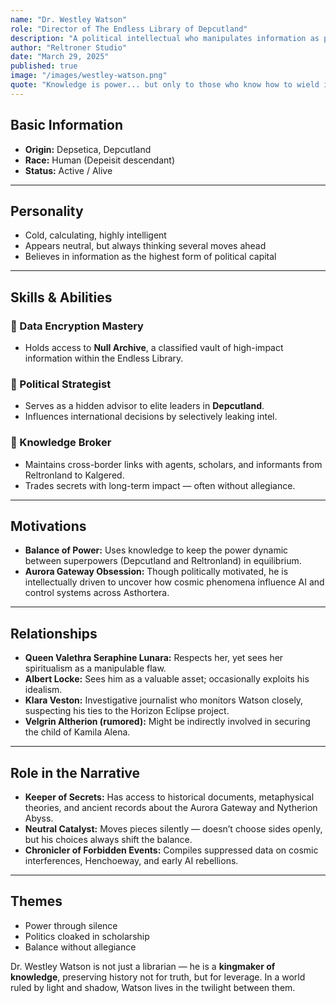 ```yaml
---
name: "Dr. Westley Watson"
role: "Director of The Endless Library of Depcutland"
description: "A political intellectual who manipulates information as power, Watson is the keeper of forbidden knowledge and a silent strategist behind Asthortera’s global balance."
author: "Reltroner Studio"
date: "March 29, 2025"
published: true
image: "/images/westley-watson.png"
quote: "Knowledge is power... but only to those who know how to wield it."
---
```


## Basic Information
- **Origin:** Depsetica, Depcutland  
- **Race:** Human (Depeisit descendant)  
- **Status:** Active / Alive

---

## Personality
- Cold, calculating, highly intelligent
- Appears neutral, but always thinking several moves ahead
- Believes in information as the highest form of political capital

---

## Skills & Abilities
### 🔐 Data Encryption Mastery
- Holds access to **Null Archive**, a classified vault of high-impact information within the Endless Library.

### 🧠 Political Strategist
- Serves as a hidden advisor to elite leaders in **Depcutland**.
- Influences international decisions by selectively leaking intel.

### 🔗 Knowledge Broker
- Maintains cross-border links with agents, scholars, and informants from Reltronland to Kalgered.
- Trades secrets with long-term impact — often without allegiance.

---

## Motivations
- **Balance of Power:** Uses knowledge to keep the power dynamic between superpowers (Depcutland and Reltronland) in equilibrium.
- **Aurora Gateway Obsession:** Though politically motivated, he is intellectually driven to uncover how cosmic phenomena influence AI and control systems across Asthortera.

---

## Relationships
- **Queen Valethra Seraphine Lunara:** Respects her, yet sees her spiritualism as a manipulable flaw.
- **Albert Locke:** Sees him as a valuable asset; occasionally exploits his idealism.
- **Klara Veston:** Investigative journalist who monitors Watson closely, suspecting his ties to the Horizon Eclipse project.
- **Velgrin Altherion (rumored):** Might be indirectly involved in securing the child of Kamila Alena.

---

## Role in the Narrative
- **Keeper of Secrets:** Has access to historical documents, metaphysical theories, and ancient records about the Aurora Gateway and Nytherion Abyss.
- **Neutral Catalyst:** Moves pieces silently — doesn’t choose sides openly, but his choices always shift the balance.
- **Chronicler of Forbidden Events:** Compiles suppressed data on cosmic interferences, Henchoeway, and early AI rebellions.

---

## Themes
- Power through silence  
- Politics cloaked in scholarship  
- Balance without allegiance

Dr. Westley Watson is not just a librarian — he is a **kingmaker of knowledge**, preserving history not for truth, but for leverage. In a world ruled by light and shadow, Watson lives in the twilight between them.
